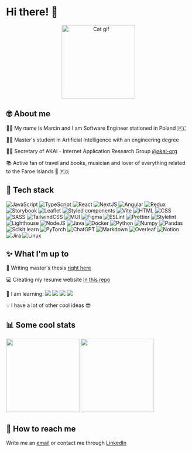 # Hi there! 👋 

<div align="center">
  <img alt="Cat gif" src="https://media.giphy.com/media/lP8ezu4iNVmZYOZn3j/giphy.gif" height="200px"/>
</div>

## 🤓 About me

👨‍💻 My name is Marcin and I am Software Engineer stationed in Poland 🇵🇱

👨‍🎓 Master's student in Artificial Intelligence with an engineering degree

👨‍🏫 Secretary of AKAI - Internet Application Research Group <a href="https://github.com/akai-org" target="_blank">@akai-org</a>

📚 Active fan of travel and books, musician and lover of everything related to the Faroe Islands 🐑 🇫🇴

## 🧪 Tech stack

<p>
  <img alt="JavaScript" src="https://img.shields.io/badge/JavaScript-5162ff?style=flat-square&logo=javascript&logoColor=white" />
  <img alt="TypeScript" src="https://img.shields.io/badge/TypeScript-5560f8?style=flat-square&logo=typescript&logoColor=white" />
  <img alt="React" src="https://img.shields.io/badge/React-5a5ef1?style=flat-square&logo=react&logoColor=white" />
  <img alt="NextJS" src="https://img.shields.io/badge/Next%20js-5e5cea?style=flat-square&logo=nextdotjs&logoColor=white" />
  <img alt="Angular" src="https://img.shields.io/badge/Angular-635ae3?style=flat-square&logo=angular&logoColor=white" />
  
  <img alt="Redux" src="https://img.shields.io/badge/Redux-6758dc?style=flat-square&logo=redux&logoColor=white" />
  <img alt="Storybook" src="https://img.shields.io/badge/storybook-6c56d5?style=flat-square&logo=storybook&logoColor=white" />
  <img alt="Leaflet" src="https://img.shields.io/badge/Leaflet-7054ce?style=flat-square&logo=Leaflet&logoColor=white" />
  <img alt="Styled components" src="https://img.shields.io/badge/Styled--components-7552c7?style=flat-square&logo=styled-components&logoColor=white" />
  <img alt="Vite" src="https://img.shields.io/badge/Vite-794fc0?style=flat-square&logo=vite&logoColor=white" />
  
  <img alt="HTML" src="https://img.shields.io/badge/HTML5-7d4db9?style=flat-square&logo=html5&logoColor=white" />
  <img alt="CSS" src="https://img.shields.io/badge/CSS3-824bb2?style=flat-square&logo=css3&logoColor=white" />
  <img alt="SASS" src="https://img.shields.io/badge/Sass-8649ab?style=flat-square&logo=sass&logoColor=white" />
  <img alt="TailwindCSS" src="https://img.shields.io/badge/Tailwind_CSS-8b47a4?style=flat-square&logo=tailwind-css&logoColor=white" />
  <img alt="MUI" src="https://img.shields.io/badge/Material%20UI-8f459d?style=flat-square&logo=mui&logoColor=white" />
  
  <img alt="Figma" src="https://img.shields.io/badge/Figma-944396?style=flat-square&logo=figma&logoColor=white" />
  <img alt="ESLint" src="https://img.shields.io/badge/eslint-984190?style=flat-square&logo=eslint&logoColor=white" />
  <img alt="Prettier" src="https://img.shields.io/badge/prettier-9c3f89?style=flat-square&logo=prettier&logoColor=white" />
  <img alt="Stylelint" src="https://img.shields.io/badge/stylelint-a13d82?style=flat-square&logo=stylelint&logoColor=white" />
  <img alt="Lighthouse" src="https://img.shields.io/badge/Lighthouse-a53b7b?style=flat-square&logo=Lighthouse&logoColor=white" />
  
  <img alt="NodeJS" src="https://img.shields.io/badge/Node%20js-aa3974?style=flat-square&logo=nodedotjs&logoColor=white" />
  <img alt="Java" src="https://img.shields.io/badge/Java-ae376d?style=flat-square&logo=openjdk&logoColor=white" />
  <img alt="Docker" src="https://img.shields.io/badge/Docker-b33566?style=flat-square&logo=docker&logoColor=white" />
  <img alt="Python" src="https://img.shields.io/badge/Python-b7335f?style=flat-square&logo=python&logoColor=white" />
  <img alt="Numpy" src="https://img.shields.io/badge/Numpy-bc3158?style=flat-square&logo=numpy&logoColor=white" />
  
  <img alt="Pandas" src="https://img.shields.io/badge/Pandas-c02e51?style=flat-square&logo=pandas&logoColor=white" />
  <img alt="Scikit learn" src="https://img.shields.io/badge/scikit_learn-c42c4a?style=flat-square&logo=scikit-learn&logoColor=white" />
  <img alt="PyTorch" src="https://img.shields.io/badge/PyTorch-c92a43?style=flat-square&logo=pytorch&logoColor=white" />
  <img alt="ChatGPT" src="https://img.shields.io/badge/ChatGPT-cd283c?style=flat-square&logo=openai&logoColor=white" />
  <img alt="Markdown" src="https://img.shields.io/badge/Markdown-d22635?style=flat-square&logo=markdown&logoColor=white" />
  
  <img alt="Overleaf" src="https://img.shields.io/badge/Overleaf-d6242e?style=flat-square&logo=Overleaf&logoColor=white" />
  <img alt="Notion" src="https://img.shields.io/badge/Notion-db2227?style=flat-square&logo=notion&logoColor=white" />
  <img alt="Jira" src="https://img.shields.io/badge/Jira-df2020?style=flat-square&logo=Jira&logoColor=white" />
  <img alt="Linux" src="https://img.shields.io/badge/Linux-E71818?style=flat-square&logo=linux&logoColor=white" />
</p>

## ✨ What I'm up to

📜 Writing master's thesis <a href="https://github.com/marcol13/milp-electre" target="_blank">right here</a>

💻 Creating my resume website <a href="https://github.com/marcol13/mkrueger.pl" target="_blank">in this repo</a>

<p>
  🏫 I am learning: 
  <img src="https://img.shields.io/badge/Elixir-4B275F?style=flat-square&logo=elixir&logoColor=white" />
  <img src="https://img.shields.io/badge/Phoenix-FD4F00?style=flat-square&logo=phoenixframework&logoColor=fff" />
  <img src="https://img.shields.io/badge/fastapi-109989?style=flat-square&logo=FASTAPI&logoColor=white" />
  <img src="https://img.shields.io/badge/TensorFlow-FF6F00?style=flat-square&logo=TensorFlow&logoColor=white" />
</p>

💡 I have a lot of other cool ideas 😎

## 📊 Some cool stats

<div float="left">
  <p>
    <picture>
    <source
      srcset="https://github-readme-stats.vercel.app/api?username=marcol13&show_icons=true&theme=synthwave"
      media="(prefers-color-scheme: dark)"
    />
    <source
      srcset="https://github-readme-stats.vercel.app/api?username=marcol13&show_icons=true"
      media="(prefers-color-scheme: light), (prefers-color-scheme: no-preference)"
    />
    <img src="https://github-readme-stats.vercel.app/api?username=marcol13&show_icons=true" height="200px"/>
  </picture>
    <picture>
    <source
      srcset="https://github-readme-stats.vercel.app/api/top-langs/?username=marcol13&size_weight=0.2&count_weight=0.8&theme=synthwave&layout=compact"
      media="(prefers-color-scheme: dark)"
    />
    <source
      srcset="https://github-readme-stats.vercel.app/api/top-langs/?username=marcol13&size_weight=0.2&count_weight=0.8&layout=compact"
      media="(prefers-color-scheme: light), (prefers-color-scheme: no-preference)"
    />
    <img src="https://github-readme-stats.vercel.app/api/top-langs/?username=marcol13&size_weight=0.2&count_weight=0.8&layout=compact" height="200px"/>
  </picture>
  </p>
</div>


## 🚀 How to reach me

Write me an [email](mailto:marcinkrueger@gmail.com) or contact me through <a href="https://www.linkedin.com/in/marcin-krueger/?locale=en_US" target="_blank">LinkedIn</a>
